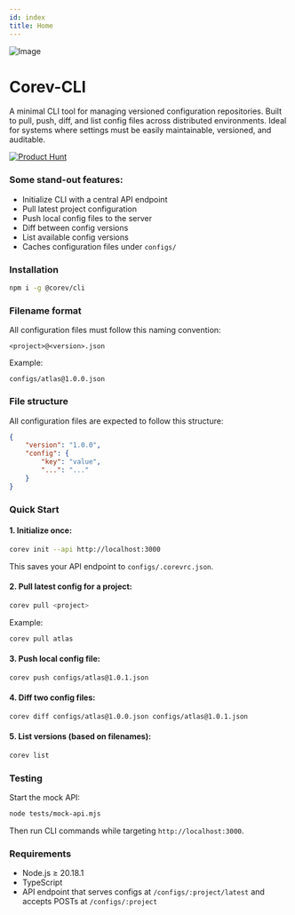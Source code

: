 ```yaml
---
id: index
title: Home
---
```


![Image](https://github.com/user-attachments/assets/e857b10d-693a-4a57-b843-701848a81718)

# Corev-CLI

A minimal CLI tool for managing versioned configuration repositories. Built to pull, push, diff, and list config files across distributed environments. Ideal for systems where settings must be easily maintainable, versioned, and auditable.

[![Product Hunt](https://api.producthunt.com/widgets/embed-image/v1/featured.svg?post_id=952597&theme=dark)](https://www.producthunt.com/posts/corev-cli?embed=true&utm_source=badge-featured&utm_medium=badge&utm_souce=badge-corev-cli)

### Some stand-out features:
- Initialize CLI with a central API endpoint
- Pull latest project configuration
- Push local config files to the server
- Diff between config versions
- List available config versions
- Caches configuration files under `configs/`

### Installation

```bash
npm i -g @corev/cli
```

### Filename format

All configuration files must follow this naming convention:

```
<project>@<version>.json
```

Example:

```
configs/atlas@1.0.0.json
```

### File structure

All configuration files are expected to follow this structure:

```json
{
	"version": "1.0.0",
	"config": {
		"key": "value",
		"...": "..."
	}
}
```

### Quick Start

#### 1. Initialize once:

```bash
corev init --api http://localhost:3000
```

This saves your API endpoint to `configs/.corevrc.json`.

#### 2. Pull latest config for a project:

```bash
corev pull <project>
```

Example:

```bash
corev pull atlas
```

#### 3. Push local config file:

```bash
corev push configs/atlas@1.0.1.json
```

#### 4. Diff two config files:

```bash
corev diff configs/atlas@1.0.0.json configs/atlas@1.0.1.json
```

#### 5. List versions (based on filenames):

```bash
corev list
```

### Testing

Start the mock API:

```bash
node tests/mock-api.mjs
```

Then run CLI commands while targeting `http://localhost:3000`.

### Requirements

- Node.js ≥ 20.18.1
- TypeScript
- API endpoint that serves configs at `/configs/:project/latest` and accepts POSTs at
  `/configs/:project`
